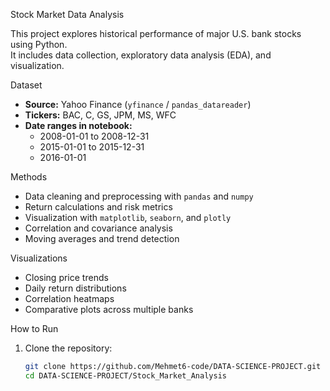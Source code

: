Stock Market Data Analysis

This project explores historical performance of major U.S. bank stocks using Python.  
It includes data collection, exploratory data analysis (EDA), and visualization.

Dataset
- **Source:** Yahoo Finance (`yfinance` / `pandas_datareader`)
- **Tickers:** BAC, C, GS, JPM, MS, WFC
- **Date ranges in notebook:**  
  - 2008-01-01 to 2008-12-31  
  - 2015-01-01 to 2015-12-31  
  - 2016-01-01

 Methods
- Data cleaning and preprocessing with `pandas` and `numpy`
- Return calculations and risk metrics
- Visualization with `matplotlib`, `seaborn`, and `plotly`
- Correlation and covariance analysis
- Moving averages and trend detection

Visualizations
- Closing price trends
- Daily return distributions
- Correlation heatmaps
- Comparative plots across multiple banks

 How to Run
1. Clone the repository:
   ```bash
   git clone https://github.com/Mehmet6-code/DATA-SCIENCE-PROJECT.git
   cd DATA-SCIENCE-PROJECT/Stock_Market_Analysis


